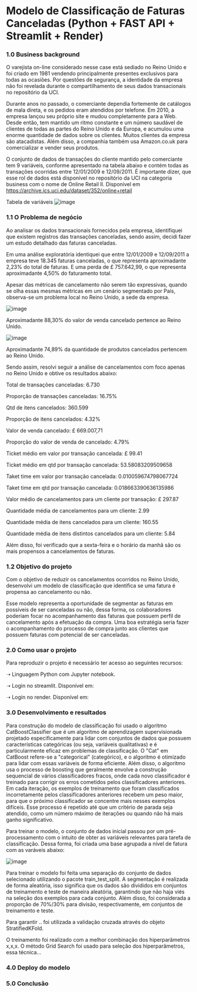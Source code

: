 # Modelo de Classificação de Faturas Canceladas (Python + FAST API + Streamlit + Render)

### 1.0 Business background 

O varejista on-line considerado nesse case está sediado no Reino Unido e foi criado em 1981 vendendo principalmente presentes exclusivos para todas as ocasiões. Por questões de segurança, a identidade da empresa não foi revelada durante o compartilhamento de seus dados transacionais no repositório da UCI. 

Durante anos no passado, o comerciante dependia fortemente de catálogos de mala direta, e os pedidos eram atendidos por telefone. Em 2010, a empresa lançou seu próprio site e mudou completamente para a Web. Desde então, tem mantido um ritmo constante e um número saudável de clientes de todas as partes do Reino Unido e da Europa, e acumulou uma enorme quantidade de dados sobre os clientes. Muitos clientes da empresa são atacadistas. Além disso, a companhia também usa Amazon.co.uk para comercializar e vender seus produtos.

O conjunto de dados de transações do cliente mantido pelo comerciante tem 9 variáveis, conforme apresentado na tabela abaixo e contém todas as transações ocorridas entre 12/01/2009 e 12/09/2011. É importante dizer, que esse rol de dados está disponível no repositório da UCI na categoria business com o nome de Online Retail II. Disponível em <https://archive.ics.uci.edu/dataset/352/online+retail>

Tabela de variáveis
![image](https://github.com/letandrade/case_cancelamento_vendas/assets/86376728/b9a636ac-8ac8-4fa2-ba88-8cbf6017681f)

### 1.1 O Problema de negócio 

Ao analisar os dados transacionais fornecidos pela empresa, identifiquei que existem registros das transações canceladas, sendo assim, decidi fazer um estudo detalhado das faturas canceladas. 

Em uma análise exploratória identiquei que entre 12/01/2009 e 12/09/2011 a empresa teve 18.345 faturas canceladas, o que representa aproximadante 2,23% do total de faturas. E uma perda de £ 757.642,99, o que representa aproximadante 4,50% do faturamento total.

Apesar das métricas de cancelamento não serem tão expressivas, quando se olha essas mesmas métricas em um cenário segmentado por País, observa-se um problema local no Reino Unido, a sede da empresa. 


![image](https://github.com/letandrade/case_cancelamento_vendas/assets/86376728/bc00a23c-388c-4ce0-990f-397fe1126288)

Aproximadante 88,30% do valor de venda cancelado pertence ao Reino Unido. 

![image](https://github.com/letandrade/case_cancelamento_vendas/assets/86376728/b0728929-bcd6-4e40-86f7-f523336f8738)

Aproximadante 74,89% da quantidade de produtos cancelados pertencem ao Reino Unido. 

Sendo assim, resolvi seguir a análise de cancelamentos com foco apenas no Reino Unido e obtive os resultados abaixo:

Total de transações canceladas: 6.730
<p>Proporção de transações canceladas: 16.75%
<p>Qtd de itens cancelados: 360.599
<p>Proporção de itens cancelados: 4.32%
<p>Valor de venda cancelado: £ 669.007,71
<p>Proporção do valor de venda de cancelado: 4.79%
<p>Ticket médio em valor por transação cancelada: £ 99.41
<p>Ticket médio em qtd por transação cancelada: 53.58083209509658
<p>Taket time em valor por transação cancelada: 0.010059674798067724
<p>Taket time em qtd por transação cancelada: 0.018663390636135986
<p>Valor médio de cancelamentos para um cliente por transação: £ 297.87
<p>Quantidade média de cancelamentos para um cliente: 2.99
<p>Quantidade média de itens cancelados para um cliente: 160.55
<p>Quantidade média de itens distintos cancelados para um cliente: 5.84

Além disso, foi verificado que a sexta-feira e o horário da manhã são os mais propensos a cancelamentos de faturas. 

### 1.2 Objetivo do projeto

Com o objetivo de reduzir os cancelamentos ocorridos no Reino Unido, desenvolvi um modelo de classificação que identifica se uma fatura é propensa ao cancelamento ou não. 

Esse modelo representa a oportunidade de segmentar as faturas em possíveis de ser canceladas ou não, dessa forma, os colaboradores poderiam focar no acompanhamento das faturas que possuem perfil de cancelamento após a efetuação da compra. Uma boa estratégia seria fazer o acompanhamento do processo de compra junto aos clientes que possuem faturas com potencial de ser canceladas. 

### 2.0 Como usar o projeto 

Para reproduzir o projeto é necessário ter acesso ao seguintes recursos:

➝ Linguagem Python com Jupyter notebook.
<p>➝ Login no streamlit. Disponível em: <https://streamlit.io>
<p>➝ Login no render. Disponível em: <https://render.com>
  
### 3.0 Desenvolvimento e resultados 

Para construção do modelo de classificação foi usado o algoritmo CatBoostClassifier que é um algoritmo de aprendizagem supervisionada projetado especificamente para lidar com conjuntos de dados que possuem características categóricas (ou seja, variáveis qualitativas) e é particularmente eficaz em problemas de classificação. O "Cat" em CatBoost refere-se a "categorical" (categórico), e o algoritmo é otimizado para lidar com essas variáveis de forma eficiente. Além disso, o algoritmo usa o processo de boosting que geralmente envolve a construção sequencial de vários classificadores fracos, onde cada novo classificador é treinado para corrigir os erros cometidos pelos classificadores anteriores. Em cada iteração, os exemplos de treinamento que foram classificados incorretamente pelos classificadores anteriores recebem um peso maior, para que o próximo classificador se concentre mais nesses exemplos difíceis. Esse processo é repetido até que um critério de parada seja atendido, como um número máximo de iterações ou quando não há mais ganho significativo.

Para treinar o modelo, o conjunto de dados inicial passou por um pré-processamento com o intuito de obter as variáveis relevantes para tarefa de classificação. Dessa forma, foi criada uma base agrupada a nível de fatura com as varáveis abaixo:

![image](https://github.com/letandrade/case_cancelamento_vendas/assets/86376728/262e3500-a6c6-4be3-bf48-505bb8166ce6)

Para treinar o modelo foi feita uma separação do conjunto de dados selecionado utilizando o pacote train_test_split. A segmentação é realizada de forma aleatória, isso significa que os dados são divididos em conjuntos de treinamento e teste de maneira aleatória, garantindo que não haja viés na seleção dos exemplos para cada conjunto.
Além disso, foi considerada a proporção de 70%/30% para divisão, respectivamente, em conjuntos de treinamento e teste.

Para garantir .. foi utilizada a validação cruzada através do objeto StratifiedKFold.

O treinamento foi realizado com a melhor combinação dos hiperparâmetros x,x,x. O método Grid Search foi usado para seleção dos hiperparâmetros, essa técnica...

### 4.0 Deploy do modelo

### 5.0 Conclusão
